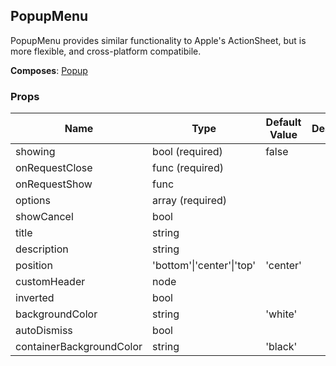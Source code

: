 ## PopupMenu 
 
PopupMenu provides similar functionality to Apple's
ActionSheet, but is more flexible, and cross-platform compatibile.
 
 __Composes__: [Popup](Popup.md) 


 ### Props
Name | Type | Default Value | Description
--- | --- | --- | --- 
showing | bool  (required) | false | 
onRequestClose | func  (required) |   | 
onRequestShow | func  |   | 
options | array  (required) |   | 
showCancel | bool  |   | 
title | string  |   | 
description | string  |   | 
position | 'bottom'&#124;'center'&#124;'top' | 'center' | 
customHeader | node  |   | 
inverted | bool  |   | 
backgroundColor | string  | 'white' | 
autoDismiss | bool  |   | 
containerBackgroundColor | string  | 'black' | 
 
